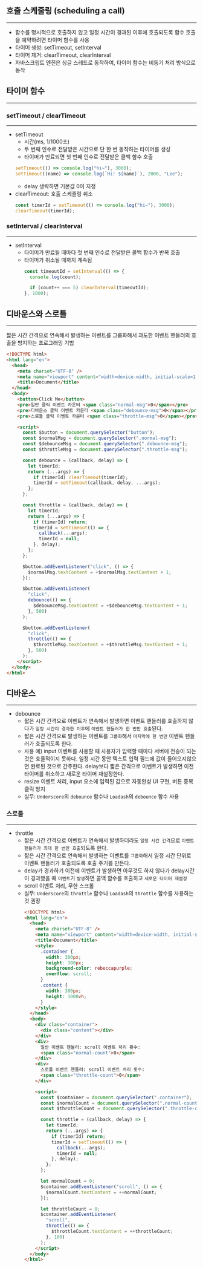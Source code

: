 ## 호출 스케줄링 (scheduling a call)

---

- 함수를 명시적으로 호출하지 않고 일정 시간이 경과된 이후에 호출되도록 함수 호출을 예약하려면 타이머 함수를 사용
- 타이머 생성: setTimeout, setInterval
- 타이머 제거: clearTimeout, clearInterval
- 자바스크립트 엔진은 싱글 스레드로 동작하여, 타이머 함수는 비동기 처리 방식으로 동작

## 타이머 함수

---

### setTimeout / clearTimeout

---

- setTimeout
  - 시간(ms, 1/1000초)
  - 두 번째 인수로 전달받은 시간으로 단 한 번 동작하는 타이머를 생성
  - 타이머가 만료되면 첫 번째 인수로 전달받은 콜백 함수 호출
  ```jsx
  setTimeout(() => console.log("hi~"), 3000);
  setTimeout((name) => console.log(`Hi! ${name}`), 2000, "Lee");
  ```
  - delay 생략하면 기본값 0이 지정
- clearTimeout: 호출 스케줄링 취소
  ```jsx
  const timerId = setTimeout(() => console.log("hi~"), 3000);
  clearTimeout(timerId);
  ```

### setInterval / clearInterval

---

- setInterval
  - 타이머가 만료될 때마다 첫 번째 인수로 전달받은 콜백 함수가 반복 호출
  - 타이머가 취소될 때까지 계속됨
    ```jsx
    const timeoutId = setInterval(() => {
      console.log(count);

      if (count++ === 5) clearInterval(timeoutId);
    }, 1000);
    ```

## 디바운스와 스로틀

---

짧은 시간 간격으로 연속해서 발생하는 이벤트를 그룹화해서 과도한 이벤트 핸들러의 호출을 방지하는 프로그래밍 기법

```html
<!DOCTYPE html>
<html lang="en">
  <head>
    <meta charset="UTF-8" />
    <meta name="viewport" content="width=device-width, initial-scale=1.0" />
    <title>Document</title>
  </head>
  <body>
    <button>Click Me</button>
    <pre>일반 클릭 이벤트 카운터 <span class="normal-msg">0</span></pre>
    <pre>디바운스 클릭 이벤트 카운터 <span class="debounce-msg">0</span></pre>
    <pre>스로틀 클릭 이벤트 카운터 <span class="throttle-msg">0</span></pre>

    <script>
      const $button = document.querySelector("button");
      const $normalMsg = document.querySelector(".normal-msg");
      const $debounceMsg = document.querySelector(".debounce-msg");
      const $throttleMsg = document.querySelector(".throttle-msg");

      const debounce = (callback, delay) => {
        let timerId;
        return (...args) => {
          if (timerId) clearTimeout(timerId);
          timerId = setTimeout(callback, delay, ...args);
        };
      };

      const throttle = (callback, delay) => {
        let timerId;
        return (...args) => {
          if (timerId) return;
          timerId = setTimeout(() => {
            callback(...args);
            timerId = null;
          }, delay);
        };
      };

      $button.addEventListener("click", () => {
        $normalMsg.textContent = +$normalMsg.textContent + 1;
      });

      $button.addEventListener(
        "click",
        debounce(() => {
          $debounceMsg.textContent = +$debounceMsg.textContent + 1;
        }, 500)
      );

      $button.addEventListener(
        "click",
        throttle(() => {
          $throttleMsg.textContent = +$throttleMsg.textContent + 1;
        }, 500)
      );
    </script>
  </body>
</html>
```

## 디바운스

---

- debounce
  - 짧은 시간 간격으로 이벤트가 연속해서 발생하면 이벤트 핸들러를 호출하지 않다가 `일정 시간이 경과한 이후`에 `이벤트 핸들러가 한 번만 호출`된다.
  - 짧은 시간 간격으로 발생하는 이벤트를 `그룹화`해서 `마지막에 한 번만` 이벤트 핸들러가 호출되도록 한다.
  - 사용 예) input 이벤트를 사용할 때 사용자가 입력할 때마다 서버에 전송이 되는 것은 효율적이지 못하다. 일정 시간 동안 텍스트 입력 필드에 값이 들어오지않으면 완료된 것으로 간주한다. delay보다 짧은 간격으로 이벤트가 발생하면 이전 타이머를 취소하고 새로운 타이머 재설정한다.
  - resize 이벤트 처리, input 요소에 입력된 값으로 자동완성 UI 구현, 버튼 중복 클릭 방지
  - 실무: `Underscore`의 `debounce` 함수나 `Loadash`의 `debounce` 함수 사용

### 스로틀

---

- throttle
  - 짧은 시간 간격으로 이벤트가 연속해서 발생하더라도 `일정 시간 간격`으로 `이벤트 핸들러가 최대 한 번만 호출`되도록 한다.
  - 짧은 시간 간격으로 연속해서 발생하는 이벤트를 `그룹화`해서 일정 시간 단위로 이벤트 핸들러가 호출되도록 호출 주기를 만든다.
  - delay가 경과하기 이전에 이벤트가 발생하면 아무것도 하지 않다가 delay시간이 경과했을 때 `이벤트`가 `발생`하면 콜백 함수를 호출하고 `새로운 타이머 재설정`
  - scroll 이벤트 처리, 무한 스크롤
  - 실무: `Underscore`의 `throttle` 함수나 `Loadash`의 `throttle` 함수를 사용하는 것 권장
    ```html
    <!DOCTYPE html>
    <html lang="en">
      <head>
        <meta charset="UTF-8" />
        <meta name="viewport" content="width=device-width, initial-scale=1.0" />
        <title>Document</title>
        <style>
          .container {
            width: 300px;
            height: 300px;
            background-color: rebeccapurple;
            overflow: scroll;
          }
          .content {
            width: 300px;
            height: 1000vh;
          }
        </style>
      </head>
      <body>
        <div class="container">
          <div class="content"></div>
        </div>
        <div>
          일반 이벤트 핸들러: scroll 이벤트 처리 횟수:
          <span class="normal-count">0</span>
        </div>
        <div>
          스로틀 이벤트 핸들러: scroll 이벤트 처리 횟수:
          <span class="throttle-count">0</span>
        </div>

        <script>
          const $container = document.querySelector(".container");
          const $normalCount = document.querySelector(".normal-count");
          const $throttleCount = document.querySelector(".throttle-count");

          const throttle = (callback, delay) => {
            let timerId;
            return (...args) => {
              if (timerId) return;
              timerId = setTimeout(() => {
                callback(...args);
                timerId = null;
              }, delay);
            };
          };

          let normalCount = 0;
          $container.addEventListener("scroll", () => {
            $normalCount.textContent = ++normalCount;
          });

          let throttleCount = 0;
          $container.addEventListener(
            "scroll",
            throttle(() => {
              $throttleCount.textContent = ++throttleCount;
            }, 100)
          );
        </script>
      </body>
    </html>
    ```
